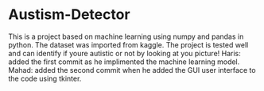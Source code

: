 # Austism-Detector
This is a project based on machine learning using numpy and pandas in python.
The dataset was imported from kaggle.
The project is tested well and can identify if youre autistic or not by looking at you picture!
Haris: added the first commit as he implimented the machine learning model.
Mahad: added the second commit when he added the GUI user interface to the code using tkinter.
